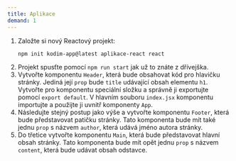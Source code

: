```yaml
---
title: Aplikace
demand: 1
---
```


1. Založte si nový Reactový projekt:
   ```shell
   npm init kodim-app@latest aplikace-react react
   ```
1. Projekt spusťte pomocí `npm run start` jak už to znáte z dřívejška.
1. Vytvořte komponentu `Header`, která bude obsahovat kód pro hlavičku stránky. Jediná její `prop` bude `title` udávající obsah elementu `h1`. Vytvořte pro komponentu speciální složku a správně ji exportujte pomocí `export default`. V hlavním souboru `index.jsx` komponentu importujte a použijte ji uvnitř komponenty `App`.
1. Následujte stejný postup jako výše a vytvořte komponentu `Footer`, která bude představovat patičku stránky. Tato komponenta bude mít také jednu `prop` s názvem `author`, která udává jméno autora stránky.
1. Do třetice vytvořte komponentu `Main`, která bude představovat hlavní obsah stránky. Tato komponenta bude mít opět jednu `prop` s názvem `content`, která bude udávat obsah odstavce.

